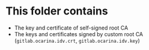 # This folder contains
  * The key and certificate of self-signed root CA
  * The keys and certificates signed by custom root CA (`gitlab.ocarina.idv.crt`, `gitlab.ocarina.idv.key`)
